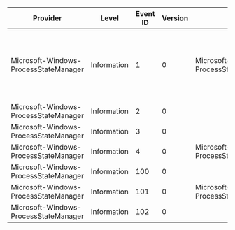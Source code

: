 Provider                               |  Level        |  Event ID  |  Version  |  Channel                                           |  Task            |  Opcode  |  Keyword         |  Message
---------------------------------------|---------------|------------|-----------|----------------------------------------------------|------------------|----------|------------------|------------------------------------------------------------------
Microsoft-Windows-ProcessStateManager  |  Information  |  1         |  0        |  Microsoft-Windows-ProcessStateManager/Diagnostic  |  StateChange     |          |  StateChange     |  Application {PsmKey} state changed from {OldState} to {NewState}
Microsoft-Windows-ProcessStateManager  |  Information  |  2         |  0        |                                                    |  PolicySuspend   |          |  Policy          |
Microsoft-Windows-ProcessStateManager  |  Information  |  3         |  0        |                                                    |  PolicyResume    |          |  Policy          |
Microsoft-Windows-ProcessStateManager  |  Information  |  4         |  0        |  Microsoft-Windows-ProcessStateManager/Diagnostic  |  PriorityChange  |          |  PriorityChange  |
Microsoft-Windows-ProcessStateManager  |  Information  |  100       |  0        |                                                    |  StateChange     |  DCStop  |  StateChange     |
Microsoft-Windows-ProcessStateManager  |  Information  |  101       |  0        |  Microsoft-Windows-ProcessStateManager/Diagnostic  |  PriorityChange  |  DCStop  |  PriorityChange  |
Microsoft-Windows-ProcessStateManager  |  Information  |  102       |  0        |                                                    |  Rundown         |  DCStop  |  Rundown         |